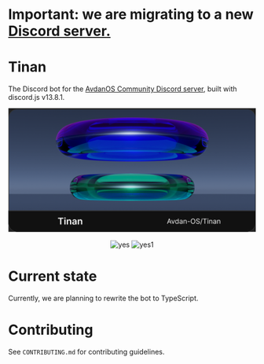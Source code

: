 # Important: we are migrating to a new [Discord server.](https://discord.gg/avdanos)

# Tinan

The Discord bot for the [AvdanOS Community Discord server](https://discord.gg/avdanos), built with discord.js v13.8.1.

<div align="center">

![Banner](https://raw.githubusercontent.com/Avdan-OS/.github/main/banner/Tinan.png)

![yes](https://img.shields.io/badge/Node-%3E%3D16.9-informational)
![yes1](https://img.shields.io/badge/Notice-NO%20COMMIT%2C%20PR%20ONLY-critical)

</div>

# Current state

Currently, we are planning to rewrite the bot to TypeScript.

# Contributing

See `CONTRIBUTING.md` for contributing guidelines.
